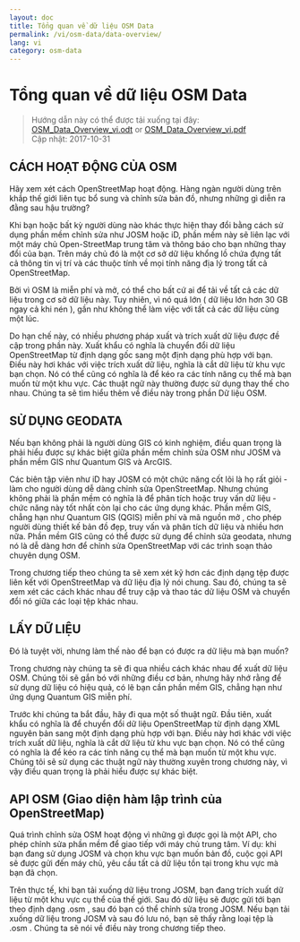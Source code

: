 ```yaml
---
layout: doc
title: Tổng quan về dữ liệu OSM Data
permalink: /vi/osm-data/data-overview/
lang: vi
category: osm-data
---
```


Tổng quan về dữ liệu OSM Data
==================


> Hướng dẫn này có thể được tải xuống tại đây: [OSM_Data_Overview_vi.odt](/files/OSM_Data_Overview_vi.odt) or [OSM_Data_Overview_vi.pdf](/files/OSM_Data_Overview_vi.pdf)  
> Cập nhật: 2017-10-31

<!--Trong phần này, chúng ta sẽ tìm hiểu cách thức vận hành của OpenStreetMap, điều sẽ giúp chúng ta hiểu rõ hơn cách thức tổ chức dữ liệu và làm thế nào để sử dụng dữ liệu đó tốt nhất.-->

CÁCH HOẠT ĐỘNG CỦA OSM
--------------
Hãy xem xét cách OpenStreetMap hoạt động. Hàng ngàn người dùng trên khắp thế giới liên tục bổ sung và chỉnh sửa bản đồ, nhưng những gì diễn ra đằng sau hậu trường?  

Khi bạn hoặc bất kỳ người dùng nào khác thực hiện thay đổi bằng cách sử dụng phần mềm chỉnh sửa như JOSM hoặc iD, phần mềm này sẽ liên lạc với một máy chủ Open-StreetMap trung tâm và thông báo cho bạn những thay đổi của bạn. Trên máy chủ đó là một cơ sở dữ liệu khổng lồ chứa đựng tất cả thông tin vị trí và các thuộc tính về mọi tính năng địa lý trong tất cả OpenStreetMap.  

Bởi vì OSM là miễn phí và mở, có thể cho bất cứ ai để tải về tất cả các dữ liệu trong cơ sở dữ liệu này. Tuy nhiên, vì nó quá lớn ( dữ liệu lớn hơn 30 GB ngay cả khi nén ), gần như không thể làm việc với tất cả các dữ liệu cùng một lúc.  

Do hạn chế này, có nhiều phương pháp xuất và trích xuất dữ liệu được đề cập trong phần này. Xuất khẩu có nghĩa là chuyển đổi dữ liệu OpenStreetMap từ định dạng gốc sang một định dạng phù hợp với bạn. Điều này hơi khác với việc trích xuất dữ liệu, nghĩa là cắt dữ liệu từ khu vực bạn chọn. Nó có thể cũng có nghĩa là để kéo ra các tính năng cụ thể mà bạn muốn từ một khu vực. Các thuật ngữ này thường được sử dụng thay thế cho nhau. Chúng ta sẽ tìm hiểu thêm về điều này trong phần Dữ liệu OSM.  

SỬ DỤNG GEODATA
--------------
Nếu bạn không phải là người dùng GIS có kinh nghiệm, điều quan trọng là phải hiểu được sự khác biệt giữa phần mềm chỉnh sửa OSM như JOSM và phần mềm GIS như Quantum GIS và ArcGIS.  

Các biên tập viên như iD hay JOSM có một chức năng cốt lõi là họ rất giỏi - làm cho người dùng dễ dàng chỉnh sửa OpenStreetMap. Nhưng chúng không phải là phần mềm có nghĩa là để phân tích hoặc truy vấn dữ liệu - chức năng này tốt nhất còn lại cho các ứng dụng khác.
Phần mềm GIS, chẳng hạn như Quantum GIS (QGIS) miễn phí và mã nguồn mở , cho phép người dùng thiết kế bản đồ đẹp, truy vấn và phân tích dữ liệu và nhiều hơn nữa. Phần mềm GIS cũng có thể được sử dụng để chỉnh sửa geodata, nhưng nó là dễ dàng hơn để chỉnh sửa OpenStreetMap với các trình soạn thảo chuyên dụng OSM.  

Trong chương tiếp theo chúng ta sẽ xem xét kỹ hơn các định dạng tệp được liên kết với OpenStreetMap và dữ liệu địa lý nói chung. Sau đó, chúng ta sẽ xem xét các cách khác nhau để truy cập và thao tác dữ liệu OSM và chuyển đổi nó giữa các loại tệp khác nhau.  


LẤY DỮ LIỆU
-----------------

Đó là tuyệt vời, nhưng làm thế nào để bạn có được ra dữ liệu mà bạn muốn?  

Trong chương này chúng ta sẽ đi qua nhiều cách khác nhau để xuất dữ liệu OSM. Chúng tôi sẽ gắn bó với những điều cơ bản, nhưng hãy nhớ rằng để sử dụng dữ liệu có hiệu quả, có lẽ bạn cần phần mềm GIS,
chẳng hạn như ứng dụng Quantum GIS miễn phí.  

Trước khi chúng ta bắt đầu, hãy đi qua một số thuật ngữ. Đầu tiên, xuất khẩu có nghĩa là để chuyển đổi dữ liệu OpenStreetMap từ định dạng XML nguyên bản sang một định dạng phù hợp với bạn. Điều này hơi khác với việc trích xuất dữ liệu, nghĩa là cắt dữ liệu từ khu vực bạn chọn. Nó có thể cũng có nghĩa là để kéo ra các tính năng cụ thể mà bạn muốn từ một khu vực. Chúng tôi sẽ sử dụng các thuật ngữ này thường xuyên trong chương này, vì vậy điều quan trọng là phải hiểu được sự khác biệt.  

API OSM (Giao diện hàm lập trình của OpenStreetMap)
------------
Quá trình chỉnh sửa OSM hoạt động vì những gì được gọi là một API, cho phép chỉnh sửa phần mềm để giao tiếp với máy chủ trung tâm. Ví dụ: khi bạn đang sử dụng JOSM và chọn khu vực bạn muốn bản đồ, cuộc gọi API sẽ được gửi đến máy chủ, yêu cầu tất cả dữ liệu tồn tại trong khu vực mà bạn đã chọn.  

Trên thực tế, khi bạn tải xuống dữ liệu trong JOSM, bạn đang trích xuất dữ liệu từ một khu vực cụ thể của thế giới. Sau đó dữ liệu sẽ được gửi tới bạn theo định dạng .osm , sau đó bạn có thể chỉnh sửa trong JOSM. Nếu bạn tải xuống dữ liệu trong JOSM và sau đó lưu nó, bạn sẽ thấy rằng loại tệp là .osm . Chúng ta sẽ nói về điều này trong chương tiếp theo.  
